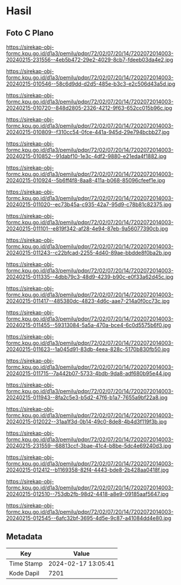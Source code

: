 # Hasil

## Foto C Plano

https://sirekap-obj-formc.kpu.go.id/d1a3/pemilu/pdpr/72/02/07/20/14/7202072014003-20240215-231556--4eb5b472-29e2-4029-8cb7-fdeeb03da4e2.jpg

https://sirekap-obj-formc.kpu.go.id/d1a3/pemilu/pdpr/72/02/07/20/14/7202072014003-20240215-010546--58c6d9dd-d2d5-485e-b3c3-e2c506d43a5d.jpg

https://sirekap-obj-formc.kpu.go.id/d1a3/pemilu/pdpr/72/02/07/20/14/7202072014003-20240215-010720--848d2805-2326-4212-9f63-652cc015b96c.jpg

https://sirekap-obj-formc.kpu.go.id/d1a3/pemilu/pdpr/72/02/07/20/14/7202072014003-20240215-010809--f310cc54-0fce-441a-945d-29e794bcbb27.jpg

https://sirekap-obj-formc.kpu.go.id/d1a3/pemilu/pdpr/72/02/07/20/14/7202072014003-20240215-010852--91dabf10-1e3c-4df2-9880-e21eda4f1882.jpg

https://sirekap-obj-formc.kpu.go.id/d1a3/pemilu/pdpr/72/02/07/20/14/7202072014003-20240215-010924--5b6ff4f8-8aa8-411a-b068-85096cfeef1e.jpg

https://sirekap-obj-formc.kpu.go.id/d1a3/pemilu/pdpr/72/02/07/20/14/7202072014003-20240215-011020--ec73b45a-c935-42a7-95d9-c78b81c82375.jpg

https://sirekap-obj-formc.kpu.go.id/d1a3/pemilu/pdpr/72/02/07/20/14/7202072014003-20240215-011101--e819f342-af28-4e94-87eb-9a56077390cb.jpg

https://sirekap-obj-formc.kpu.go.id/d1a3/pemilu/pdpr/72/02/07/20/14/7202072014003-20240215-011243--c22bfcad-2255-4d40-89ae-bbdde8f0ba2b.jpg

https://sirekap-obj-formc.kpu.go.id/d1a3/pemilu/pdpr/72/02/07/20/14/7202072014003-20240215-011335--4dbb79c3-48d9-4239-b90c-e0f33a62d45c.jpg

https://sirekap-obj-formc.kpu.go.id/d1a3/pemilu/pdpr/72/02/07/20/14/7202072014003-20240215-011417--485380dc-4823-4d6c-aae7-214a0f0cc73c.jpg

https://sirekap-obj-formc.kpu.go.id/d1a3/pemilu/pdpr/72/02/07/20/14/7202072014003-20240215-011455--59313084-5a5a-470a-bce4-6c0d5575b6f0.jpg

https://sirekap-obj-formc.kpu.go.id/d1a3/pemilu/pdpr/72/02/07/20/14/7202072014003-20240215-011623--1a045d91-83db-4eea-828c-5170b830fb50.jpg

https://sirekap-obj-formc.kpu.go.id/d1a3/pemilu/pdpr/72/02/07/20/14/7202072014003-20240215-011715--7a442b07-5733-4bdb-9da8-adf680b95e44.jpg

https://sirekap-obj-formc.kpu.go.id/d1a3/pemilu/pdpr/72/02/07/20/14/7202072014003-20240215-011943--8fa2c5e3-b5d2-47f6-b1a7-7655a9bf22a8.jpg

https://sirekap-obj-formc.kpu.go.id/d1a3/pemilu/pdpr/72/02/07/20/14/7202072014003-20240215-012022--31aa1f3d-0b14-49c0-8de8-4b4d3f119f3b.jpg

https://sirekap-obj-formc.kpu.go.id/d1a3/pemilu/pdpr/72/02/07/20/14/7202072014003-20240215-231559--68813ccf-3bae-41c4-b8be-5dc4e69240d3.jpg

https://sirekap-obj-formc.kpu.go.id/d1a3/pemilu/pdpr/72/02/07/20/14/7202072014003-20240215-012412--b1169358-82f4-4443-bde8-2b428aa0418f.jpg

https://sirekap-obj-formc.kpu.go.id/d1a3/pemilu/pdpr/72/02/07/20/14/7202072014003-20240215-012510--753db2fb-98d2-4418-a8e9-09185aaf5647.jpg

https://sirekap-obj-formc.kpu.go.id/d1a3/pemilu/pdpr/72/02/07/20/14/7202072014003-20240215-012545--6afc32bf-3695-4d5e-9c87-a41084dd4e80.jpg


## Metadata

| Key        | Value               |
| ---------- | ------------------- |
| Time Stamp | 2024-02-17 13:05:41 |
| Kode Dapil | 7201                |



